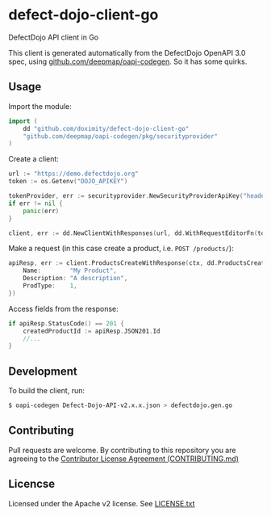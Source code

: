 # defect-dojo-client-go
DefectDojo API client in Go

This client is generated automatically from the DefectDojo OpenAPI 3.0 spec, using [github.com/deepmap/oapi-codegen](https://github.com/deepmap/oapi-codegen). So it has some quirks.

## Usage

Import the module:

```go
import (
	dd "github.com/doximity/defect-dojo-client-go"
	"github.com/deepmap/oapi-codegen/pkg/securityprovider"
)
```

Create a client:

```go
url := "https://demo.defectdojo.org"
token := os.Getenv("DOJO_APIKEY")

tokenProvider, err := securityprovider.NewSecurityProviderApiKey("header", "Authorization", fmt.Sprintf("Token %s", token))
if err != nil {
	panic(err)
}

client, err := dd.NewClientWithResponses(url, dd.WithRequestEditorFn(tokenProvider.Intercept))
```

Make a request (in this case create a product, i.e. `POST /products/`):

```go
apiResp, err := client.ProductsCreateWithResponse(ctx, dd.ProductsCreateJSONRequestBody{
	Name:        "My Product",
	Description: "A description",
	ProdType:    1,
})
```

Access fields from the response:

```go
if apiResp.StatusCode() == 201 {
	createdProductId := apiResp.JSON201.Id
	//...
}
```

## Development

To build the client, run:

```bash
$ oapi-codegen Defect-Dojo-API-v2.x.x.json > defectdojo.gen.go
```

## Contributing

Pull requests are welcome. By contributing to this repository you are agreeing to the [Contributor License Agreement (CONTRIBUTING.md)](./CONTRIBUTING.md)

## Licencse

Licensed under the Apache v2 license. See [LICENSE.txt](./LICENSE.txt)
